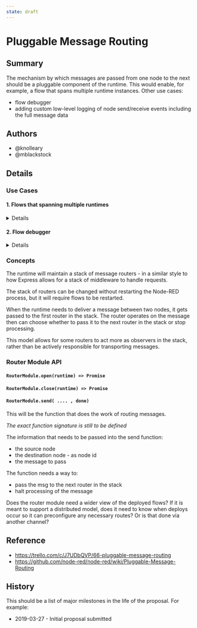 ```yaml
---
state: draft
---
```


# Pluggable Message Routing

## Summary

The mechanism by which messages are passed from one node to the next should be
a pluggable component of the runtime. This would enable, for example, a flow that
spans multiple runtime instances. Other use cases:

 - flow debugger
 - adding custom low-level logging of node send/receive events including the
   full message data

## Authors

 - @knolleary
 - @mblackstock

## Details

### Use Cases

#### 1. Flows that spanning multiple runtimes

<details>

 - instances running on separate cores routed manually or based on a policy or algorithm.
 - runtimes on separate machines in a cluster
 - runtimes in a fog deployment, e.g. on devices, gateways, cloud routed dynamically
   depending on the mobility of a device, associated connectivity, location, etc.

Note: The method for managing and distributing instances running in different cores
or machines is outside the scope of this design.

</details>

#### 2. Flow debugger

<details>

 - the ability to set breakpoints in a flow that will halt the passing of messages
   and allow a user to inspect the state of the system
 - provide more detailed information about messages passing through the flows
   without having to instrument it with multiple Debug nodes.
</details>

### Concepts

The runtime will maintain a stack of message routers - in a similar style to
how Express allows for a stack of middleware to handle requests.

The stack of routers can be changed without restarting the Node-RED process,
but it will require flows to be restarted.

When the runtime needs to deliver a message between two nodes, it gets passed
to the first router in the stack. The router operates on the message then can
choose whether to pass it to the next router in the stack or stop processing.

This model allows for some routers to act more as observers in the stack, rather
than be actively responsible for transporting messages.

### Router Module API

#### `RouterModule.open(runtime) => Promise`

#### `RouterModule.close(runtime) => Promise`

#### `RouterModule.send( .... , done)`

This will be the function that does the work of routing messages.

_The exact function signature is still to be defined_

The information that needs to be passed into the send function:

 - the source node
 - the destination node - as node id
 - the message to pass

The function needs a way to:

 - pass the msg to the next router in the stack
 - halt processing of the message

Does the router module need a wider view of the deployed flows? If it is meant
to support a distributed model, does it need to know when deploys occur so it
can preconfigure any necessary routes? Or is that done via another channel?



## Reference

 - https://trello.com/c/J7UDbQVP/66-pluggable-message-routing
 - https://github.com/node-red/node-red/wiki/Pluggable-Message-Routing

## History

This should be a list of major milestones in the life of the proposal. For example:

- 2019-03-27 - Initial proposal submitted
